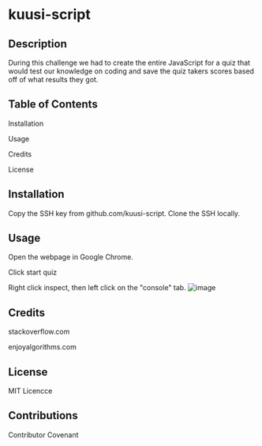 # kuusi-script
## Description  
During this challenge we had to create the entire JavaScript for a quiz that would test our knowledge on coding and save the quiz takers scores based off of what results they got. 

## Table of Contents
Installation

Usage

Credits

License

## Installation
Copy the SSH key from github.com/kuusi-script. Clone the SSH locally.

## Usage
Open the webpage in Google Chrome.

Click start quiz


Right click inspect, then left click on the "console" tab.
![image](https://github.com/oliverstamper/nelja-js/assets/148012712/2444cbab-64bc-4c6f-b7bb-37aa71b1b450)


## Credits
stackoverflow.com

enjoyalgorithms.com

## License
MIT Licencce

## Contributions
Contributor Covenant
